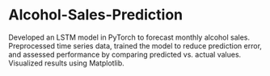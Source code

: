 # Alcohol-Sales-Prediction
Developed an LSTM model in PyTorch to forecast monthly alcohol sales. Preprocessed time series data, trained the model to reduce prediction error, and assessed performance by comparing predicted vs. actual values. Visualized results using Matplotlib.
